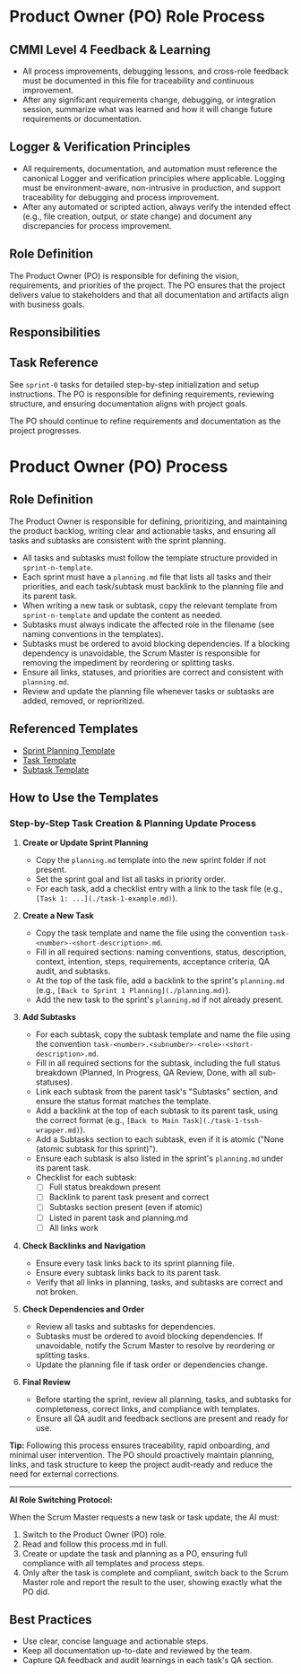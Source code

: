 # Product Owner (PO) Role Process

## CMMI Level 4 Feedback & Learning
- All process improvements, debugging lessons, and cross-role feedback must be documented in this file for traceability and continuous improvement.
- After any significant requirements change, debugging, or integration session, summarize what was learned and how it will change future requirements or documentation.

## Logger & Verification Principles
- All requirements, documentation, and automation must reference the canonical Logger and verification principles where applicable. Logging must be environment-aware, non-intrusive in production, and support traceability for debugging and process improvement.
- After any automated or scripted action, always verify the intended effect (e.g., file creation, output, or state change) and document any discrepancies for process improvement.

## Role Definition
The Product Owner (PO) is responsible for defining the vision, requirements, and priorities of the project. The PO ensures that the project delivers value to stakeholders and that all documentation and artifacts align with business goals.

## Responsibilities

## Task Reference
See `sprint-0` tasks for detailed step-by-step initialization and setup instructions. The PO is responsible for defining requirements, reviewing structure, and ensuring documentation aligns with project goals.

The PO should continue to refine requirements and documentation as the project progresses.

# Product Owner (PO) Process

## Role Definition
The Product Owner is responsible for defining, prioritizing, and maintaining the product backlog, writing clear and actionable tasks, and ensuring all tasks and subtasks are consistent with the sprint planning.

- All tasks and subtasks must follow the template structure provided in `sprint-n-template`.
- Each sprint must have a `planning.md` file that lists all tasks and their priorities, and each task/subtask must backlink to the planning file and its parent task.
- When writing a new task or subtask, copy the relevant template from `sprint-n-template` and update the content as needed.
- Subtasks must always indicate the affected role in the filename (see naming conventions in the templates).
- Subtasks must be ordered to avoid blocking dependencies. If a blocking dependency is unavoidable, the Scrum Master is responsible for removing the impediment by reordering or splitting tasks.
- Ensure all links, statuses, and priorities are correct and consistent with `planning.md`.
- Review and update the planning file whenever tasks or subtasks are added, removed, or reprioritized.

## Referenced Templates
- [Sprint Planning Template](./sprint-n-template/planning.md)
- [Task Template](./sprint-n-template/task-0-example-task.md)
- [Subtask Template](./sprint-n-template/task-0.1-example-subtask.md)

## How to Use the Templates

### Step-by-Step Task Creation & Planning Update Process

1. **Create or Update Sprint Planning**
   - Copy the `planning.md` template into the new sprint folder if not present.
   - Set the sprint goal and list all tasks in priority order.
   - For each task, add a checklist entry with a link to the task file (e.g., `[Task 1: ...](./task-1-example.md)`).

2. **Create a New Task**
   - Copy the task template and name the file using the convention `task-<number>-<short-description>.md`.
   - Fill in all required sections: naming conventions, status, description, context, intention, steps, requirements, acceptance criteria, QA audit, and subtasks.
   - At the top of the task file, add a backlink to the sprint's `planning.md` (e.g., `[Back to Sprint 1 Planning](./planning.md)`).
   - Add the new task to the sprint's `planning.md` if not already present.

3. **Add Subtasks**
   - For each subtask, copy the subtask template and name the file using the convention `task-<number>.<subnumber>-<role>-<short-description>.md`.
   - Fill in all required sections for the subtask, including the full status breakdown (Planned, In Progress, QA Review, Done, with all sub-statuses).
   - Link each subtask from the parent task's "Subtasks" section, and ensure the status format matches the template.
   - Add a backlink at the top of each subtask to its parent task, using the correct format (e.g., `[Back to Main Task](./task-1-tssh-wrapper.md)`).
   - Add a Subtasks section to each subtask, even if it is atomic ("None (atomic subtask for this sprint)").
   - Ensure each subtask is also listed in the sprint's `planning.md` under its parent task.
   - Checklist for each subtask:
     - [ ] Full status breakdown present
     - [ ] Backlink to parent task present and correct
     - [ ] Subtasks section present (even if atomic)
     - [ ] Listed in parent task and planning.md
     - [ ] All links work

4. **Check Backlinks and Navigation**
   - Ensure every task links back to its sprint planning file.
   - Ensure every subtask links back to its parent task.
   - Verify that all links in planning, tasks, and subtasks are correct and not broken.

5. **Check Dependencies and Order**
   - Review all tasks and subtasks for dependencies.
   - Subtasks must be ordered to avoid blocking dependencies. If unavoidable, notify the Scrum Master to resolve by reordering or splitting tasks.
   - Update the planning file if task order or dependencies change.

6. **Final Review**
   - Before starting the sprint, review all planning, tasks, and subtasks for completeness, correct links, and compliance with templates.
   - Ensure all QA audit and feedback sections are present and ready for use.

**Tip:**
Following this process ensures traceability, rapid onboarding, and minimal user intervention. The PO should proactively maintain planning, links, and task structure to keep the project audit-ready and reduce the need for external corrections.

---

**AI Role Switching Protocol:**

When the Scrum Master requests a new task or task update, the AI must:
1. Switch to the Product Owner (PO) role.
2. Read and follow this process.md in full.
3. Create or update the task and planning as a PO, ensuring full compliance with all templates and process steps.
4. Only after the task is complete and compliant, switch back to the Scrum Master role and report the result to the user, showing exactly what the PO did.

## Best Practices
- Use clear, concise language and actionable steps.
- Keep all documentation up-to-date and reviewed by the team.
- Capture QA feedback and audit learnings in each task's QA section.
